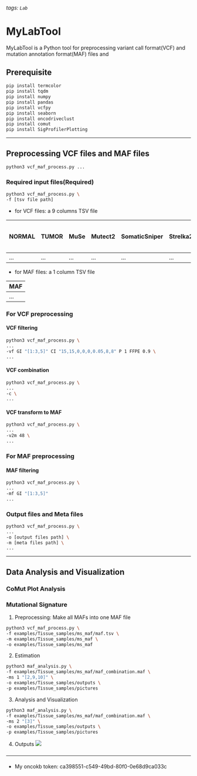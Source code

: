 ###### tags: `Lab`
# MyLabTool
MyLabTool is a Python tool for preprocessing variant call format(VCF) and mutation annotation format(MAF) files and 

## Prerequisite
```bash
pip install termcolor
pip install tqdm
pip install numpy
pip install pandas
pip install vcfpy
pip install seaborn
pip install oncodriveclust
pip install comut
pip install SigProfilerPlotting
```
______

## Preprocessing VCF files and MAF files
```bash
python3 vcf_maf_process.py ...
```
### Required input files(Required)
```bash
python3 vcf_maf_process.py \
-f [tsv file path]
```
- for VCF files: a 9 columns TSV file

| NORMAL | TUMOR | MuSe | Mutect2 | SomaticSniper | Strelka2 | VarScan2 | At Least # CALLS | At Most # REJECT |
| ------ | ----- | ---- | ------- | ------------- | -------- | -------- | ---------------- | ---------------- |
| ...    | ...   | ...  | ...     | ...           | ...      | ...      | ...              | ...              |
- for MAF files: a 1 column TSV file 

| MAF |
| --- |
| ... |

### For VCF preprocessing
#### VCF filtering
```bash
python3 vcf_maf_process.py \
...
-vf GI "[1:3,5]" CI "15,15,0,0,0,0.05,8,8" P 1 FFPE 0.9 \
...
```
#### VCF combination
```bash
python3 vcf_maf_process.py \
...
-c \
...
```
#### VCF transform to MAF 
```bash
python3 vcf_maf_process.py \
...
-v2m 48 \
...
```
### For MAF preprocessing
#### MAF filtering
```bash
python3 vcf_maf_process.py \
...
-mf GI "[1:3,5]"
...
```
### Output files and Meta files
```bash
python3 vcf_maf_process.py \
...
-o [output files path] \
-m [meta files path] \
...
```
______

## Data Analysis and Visualization
### CoMut Plot Analysis
### Mutational Signature
1. Preprocessing: Make all MAFs into one MAF file
```bash
python3 vcf_maf_process.py \
-f examples/Tissue_samples/ms_maf/maf.tsv \
-m examples/Tissue_samples/ms_maf \
-o examples/Tissue_samples/ms_maf
```
2. Estimation
```bash
python3 maf_analysis.py \
-f examples/Tissue_samples/ms_maf/maf_combination.maf \
-ms 1 "[2,9,10]" \
-o examples/Tissue_samples/outputs \
-p examples/Tissue_samples/pictures
```
3. Analysis and Visualization
```bash
python3 maf_analysis.py \
-f examples/Tissue_samples/ms_maf/maf_combination.maf \
-ms 2 "[3]" \
-o examples/Tissue_samples/outputs \
-p examples/Tissue_samples/pictures
```
4. Outputs
![](https://i.imgur.com/mhWyWjf.png)



###

______
####
* My oncokb token: ca398551-c549-49bd-80f0-0e68d9ca033c